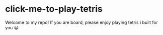 # click-me-to-play-tetris
Welcome to my repo! If you are board, please enjoy playing tetris i built for you 😀.
